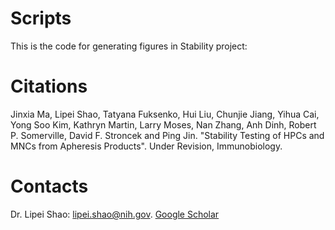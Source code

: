 # Scripts
This is the code for generating figures in Stability project:

# Citations
Jinxia Ma, Lipei Shao, Tatyana Fuksenko, Hui Liu, Chunjie Jiang, Yihua Cai, Yong Soo Kim, Kathryn Martin, Larry Moses, Nan Zhang, Anh Dinh, Robert P. Somerville, David F. Stroncek and Ping Jin. "Stability Testing of HPCs and MNCs from Apheresis Products". Under Revision, Immunobiology.

# Contacts
Dr. Lipei Shao: lipei.shao@nih.gov. 
[Google Scholar](https://scholar.google.com/citations?hl=en&user=7p3sqxIAAAAJ&view_op=list_works)
